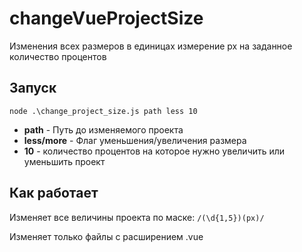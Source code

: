 # changeVueProjectSize
Изменения всех размеров в единицах измерение px на заданное количество процентов

## Запуск
``` node .\change_project_size.js path less 10 ```
* **path** - Путь до изменяемого проекта
* **less/more** - Флаг уменьшения/увеличения размера
* **10** - количество процентов на которое нужно увеличить или уменьшить проект

## Как работает
Изменяет все величины проекта по маске: ``` /(\d{1,5})(px)/ ```

Изменяет только файлы с расширением .vue


